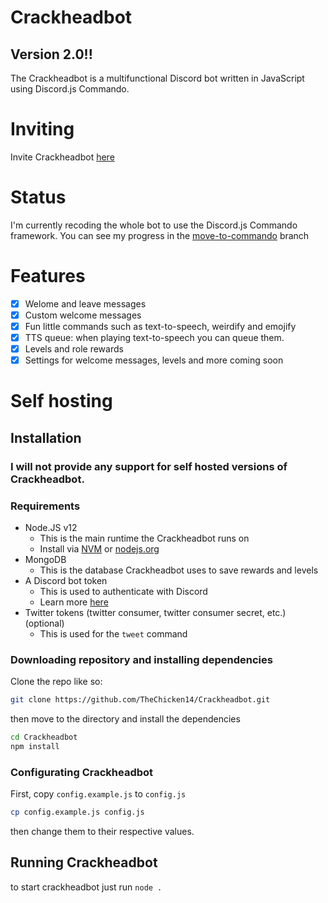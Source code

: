 # Crackheadbot

## Version 2.0!!

The Crackheadbot is a multifunctional Discord bot written in JavaScript using Discord.js Commando.

# Inviting

Invite Crackheadbot [here](https://discord.com/oauth2/authorize?client_id=647169385252913173&scope=bot&permissions=305659006)

# Status
I'm currently recoding the whole bot to use the Discord.js Commando framework. You can see my progress in the [move-to-commando](https://github.com/TheChicken14/Crackheadbot/tree/move-to-commando) branch

# Features

- [x] Welome and leave messages
- [x] Custom welcome messages
- [x] Fun little commands such as text-to-speech, weirdify and emojify
- [x] TTS queue: when playing text-to-speech you can queue them.
- [x] Levels and role rewards
- [x] Settings for welcome messages, levels and more coming soon

# Self hosting

## Installation

### I will not provide any support for self hosted versions of Crackheadbot.

### Requirements

- Node.JS v12
  - This is the main runtime the Crackheadbot runs on
  - Install via [NVM](https://github.com/nvm-sh/nvm) or [nodejs.org](https://nodejs.org)
- MongoDB
  - This is the database Crackheadbot uses to save rewards and levels
- A Discord bot token
  - This is used to authenticate with Discord
  - Learn more [here](https://discordjs.guide/preparations/setting-up-a-bot-application.html#creating-your-bot)
- Twitter tokens (twitter consumer, twitter consumer secret, etc.) (optional)
  - This is used for the `tweet` command

### Downloading repository and installing dependencies

Clone the repo like so:

```bash
git clone https://github.com/TheChicken14/Crackheadbot.git
```

then move to the directory and install the dependencies

```bash
cd Crackheadbot
npm install
```

### Configurating Crackheadbot

First, copy `config.example.js` to `config.js`

```bash
cp config.example.js config.js
```

then change them to their respective values.

## Running Crackheadbot

to start crackheadbot just run `node .`
